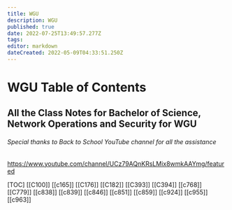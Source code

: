 ```yaml
---
title: WGU
description: WGU
published: true
date: 2022-07-25T13:49:57.277Z
tags: 
editor: markdown
dateCreated: 2022-05-09T04:33:51.250Z
---
```


# WGU Table of Contents
## All the Class Notes for Bachelor of Science, Network Operations and Security for WGU

###### Special thanks to Back to School YouTube channel for all the assistance 
https://www.youtube.com/channel/UCz79AQnKRsLMix8wmkAAYmg/featured

[TOC]
[[C100]]
[[c165]]
[[C176]]
[[C182]]
[[C393]]
[[C394]]
[[c768]]
[[C779]]
[[c838]]
[[c839]]
[[c846]]
[[c851]]
[[c859]]
[[c924]]
[[c955]]
[[c963]]
